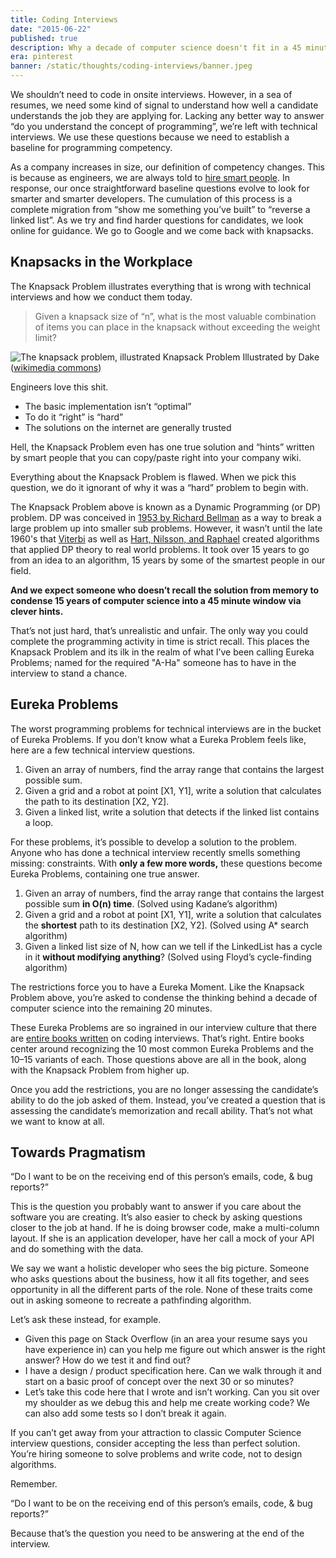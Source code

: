 ```yaml
---
title: Coding Interviews
date: "2015-06-22"
published: true
description: Why a decade of computer science doesn't fit in a 45 minute interview
era: pinterest
banner: /static/thoughts/coding-interviews/banner.jpeg
---
```


We shouldn’t need to code in onsite interviews. However, in a sea of resumes, we need some kind of signal to understand how well a candidate understands the job they are applying for. Lacking any better way to answer “do you understand the concept of programming”, we’re left with technical interviews. We use these questions because we need to establish a baseline for programming competency.

As a company increases in size, our definition of competency changes. This is because as engineers, we are always told to [hire smart people](http://www.joelonsoftware.com/articles/GuerrillaInterviewing3.html). In response, our once straightforward baseline questions evolve to look for smarter and smarter developers. The cumulation of this process is a complete migration from “show me something you’ve built” to “reverse a linked list”. As we try and find harder questions for candidates, we look online for guidance. We go to Google and we come back with knapsacks.

## Knapsacks in the Workplace

The Knapsack Problem illustrates everything that is wrong with technical interviews and how we conduct them today.

> Given a knapsack size of “n”, what is the most valuable combination of items you can place in the knapsack without exceeding the weight limit?

![The knapsack problem, illustrated](/static/thoughts/coding-interviews/knapsack.png)
Knapsack Problem Illustrated by Dake ([wikimedia commons](http://en.wikipedia.org/wiki/File:Knapsack.svg))

Engineers love this shit.

- The basic implementation isn’t “optimal”
- To do it “right” is “hard”
- The solutions on the internet are generally trusted

Hell, the Knapsack Problem even has one true solution and “hints” written by smart people that you can copy/paste right into your company wiki.

Everything about the Knapsack Problem is flawed. When we pick this question, we do it ignorant of why it was a “hard” problem to begin with.

The Knapsack Problem above is known as a Dynamic Programming (or DP) problem. DP was conceived in [1953 by Richard Bellman](http://www.ncbi.nlm.nih.gov/pmc/articles/PMC528332/pdf/pnas00713-0067.pdf) as a way to break a large problem up into smaller sub problems. However, it wasn’t until the late 1960's that [Viterbi](http://ieeexplore.ieee.org/xpl/login.jsp?tp=&arnumber=1054010&url=http%3A%2F%2Fieeexplore.ieee.org%2Fxpls%2Fabs_all.jsp%3Farnumber%3D1054010) as well as [Hart, Nilsson, and Raphael](http://ieeexplore.ieee.org/xpl/login.jsp?tp=&arnumber=4082128&url=http%3A%2F%2Fieeexplore.ieee.org%2Fxpls%2Fabs_all.jsp%3Farnumber%3D4082128) created algorithms that applied DP theory to real world problems. It took over 15 years to go from an idea to an algorithm, 15 years by some of the smartest people in our field.

**And we expect someone who doesn’t recall the solution from memory to condense 15 years of computer science into a 45 minute window via clever hints.**

That’s not just hard, that’s unrealistic and unfair. The only way you could complete the programming activity in time is strict recall. This places the Knapsack Problem and its ilk in the realm of what I’ve been calling Eureka Problems; named for the required "A-Ha" someone has to have in the interview to stand a chance.

## Eureka Problems

The worst programming problems for technical interviews are in the bucket of Eureka Problems. If you don’t know what a Eureka Problem feels like, here are a few technical interview questions.

1.  Given an array of numbers, find the array range that contains the largest possible sum.
2.  Given a grid and a robot at point [X1, Y1], write a solution that calculates the path to its destination [X2, Y2].
3.  Given a linked list, write a solution that detects if the linked list contains a loop.

For these problems, it’s possible to develop a solution to the problem. Anyone who has done a technical interview recently smells something missing: constraints. With **only a few more words,** these questions become Eureka Problems, containing one true answer.

1. Given an array of numbers, find the array range that contains the largest possible sum **in O(n) time**. (Solved using Kadane’s algorithm)
2. Given a grid and a robot at point [X1, Y1], write a solution that calculates the **shortest** path to its destination [X2, Y2]. (Solved using A\* search algorithm)
3. Given a linked list size of N, how can we tell if the LinkedList has a cycle in it **without modifying anything**? (Solved using Floyd’s cycle-finding algorithm)

The restrictions force you to have a Eureka Moment. Like the Knapsack Problem above, you’re asked to condense the thinking behind a decade of computer science into the remaining 20 minutes.

These Eureka Problems are so ingrained in our interview culture that there are [entire books written](http://www.amazon.com/Cracking-Coding-Interview-Programming-Questions/dp/098478280X) on coding interviews. That’s right. Entire books center around recognizing the 10 most common Eureka Problems and the 10–15 variants of each. Those questions above are all in the book, along with the Knapsack Problem from higher up.

Once you add the restrictions, you are no longer assessing the candidate’s ability to do the job asked of them. Instead, you’ve created a question that is assessing the candidate’s memorization and recall ability. That’s not what we want to know at all.

## Towards Pragmatism

“Do I want to be on the receiving end of this person’s emails, code, & bug reports?”

This is the question you probably want to answer if you care about the software you are creating. It’s also easier to check by asking questions closer to the job at hand. If he is doing browser code, make a multi-column layout. If she is an application developer, have her call a mock of your API and do something with the data.

We say we want a holistic developer who sees the big picture. Someone who asks questions about the business, how it all fits together, and sees opportunity in all the different parts of the role. None of these traits come out in asking someone to recreate a pathfinding algorithm.

Let’s ask these instead, for example.

- Given this page on Stack Overflow (in an area your resume says you have experience in) can you help me figure out which answer is the right answer? How do we test it and find out?
- I have a design / product specification here. Can we walk through it and start on a basic proof of concept over the next 30 or so minutes?
- Let’s take this code here that I wrote and isn’t working. Can you sit over my shoulder as we debug this and help me create working code? We can also add some tests so I don’t break it again.

If you can’t get away from your attraction to classic Computer Science interview questions, consider accepting the less than perfect solution. You’re hiring someone to solve problems and write code, not to design algorithms.

Remember.

“Do I want to be on the receiving end of this person’s emails, code, & bug reports?”

Because that’s the question you need to be answering at the end of the interview.
